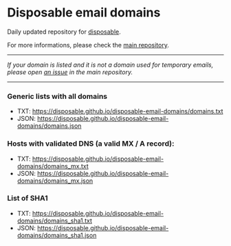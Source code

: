 # Disposable email domains

Daily updated repository for [disposable](https://github.com/disposable/disposable).

For more informations, please check the [main repository](https://github.com/disposable/disposable).

---

*If your domain is listed and it is not a domain used for temporary emails, please open [an issue](https://github.com/disposable/disposable/issues) in the main repository.*

---

### Generic lists with all domains

* TXT: https://disposable.github.io/disposable-email-domains/domains.txt
* JSON: https://disposable.github.io/disposable-email-domains/domains.json

### Hosts with validated DNS (a valid MX / A record):

* TXT: https://disposable.github.io/disposable-email-domains/domains_mx.txt
* JSON: https://disposable.github.io/disposable-email-domains/domains_mx.json

### List of SHA1

* TXT: https://disposable.github.io/disposable-email-domains/domains_sha1.txt
* JSON: https://disposable.github.io/disposable-email-domains/domains_sha1.json